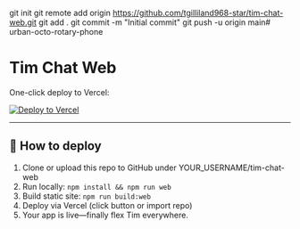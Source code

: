 git init
git remote add origin https://github.com/tgilliland968-star/tim-chat-web.git
git add .
git commit -m "Initial commit"
git push -u origin main# urban-octo-rotary-phone
# Tim Chat Web

One-click deploy to Vercel:

[![Deploy to Vercel](https://vercel.com/button)](https://vercel.com/new/clone?repository-url=https://github.com/YOUR_USERNAME/tim-chat-web)

---

## 🚀 How to deploy

1. Clone or upload this repo to GitHub under YOUR_USERNAME/tim-chat-web  
2. Run locally: `npm install && npm run web`  
3. Build static site: `npm run build:web`  
4. Deploy via Vercel (click button or import repo)  
5. Your app is live—finally flex Tim everywhere.